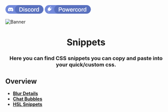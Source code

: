 [![Discord](https://raw.githubusercontent.com/CorellanStoma/CorellanStoma/master/shields/discord.png)](https://discord.com/)
[![Powercord](https://raw.githubusercontent.com/CorellanStoma/CorellanStoma/master/shields/powercord.png)](https://powercord.dev/)

![Banner](https://raw.githubusercontent.com/powercord-themes/Assets/main/Banner/Snippets.png?token=AOBQLVURRA446V7AQDGWMHLANSIMG)

<h1 align=center> Snippets </h1>
<h3 align=center> Here you can find CSS snippets you can copy and paste into your quick/custom css. </h3>

## Overview

* [**Blur Details**](https://github.com/powercord-themes/CreArts)
* [**Chat Bubbles**](https://github.com/powercord-themes/Nebula)
* [**HSL Snippets**](https://github.com/powercord-themes/Miyua)
